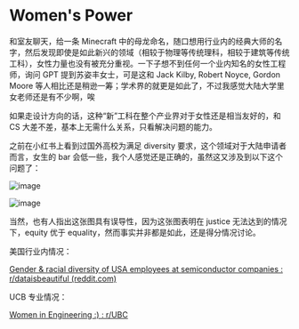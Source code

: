 # Women's Power

和室友聊天，给一条 Minecraft 中的母龙命名，随口想用行业内的经典大师的名字，然后发现即使是如此新兴的领域（相较于物理等传统理科，相较于建筑等传统工科），女性力量也没有被充分重视。一下子想不到任何一个业内知名的女性工程师，询问 GPT 提到苏姿丰女士，可是这和 Jack Kilby, Robert Noyce, Gordon Moore 等人相比还是稍逊一筹；学术界的就更是如此了，不过我感觉大陆大学里女老师还是有不少啊，唉

如果走设计方向的话，这种“新”工科在整个产业界对于女性还是相当友好的，和 CS 大差不差，基本上无需什么关系，只看解决问题的能力。

之前在小红书上看到过国外高校为满足 diversity 要求，这个领域对于大陆申请者而言，女生的 bar 会低一些，我个人感觉还是正确的，虽然这又涉及到以下这个问题了：

![image](https://github.com/user-attachments/assets/8cf02fac-25b8-49be-9c3a-00ad001f3c9c)

![image](https://github.com/user-attachments/assets/16538e7b-8686-4e0e-9302-e6f786851a5b)

当然，也有人指出这张图具有误导性，因为这张图表明在 justice 无法达到的情况下，equity 优于 equality，然而事实并非都是如此，还是得分情况讨论。

美国行业内情况：

[Gender & racial diversity of USA employees at semiconductor companies : r/dataisbeautiful (reddit.com)](https://www.reddit.com/r/dataisbeautiful/comments/1accvcl/gender_racial_diversity_of_usa_employees_at/)

UCB 专业情况：

[Women in Engineering :) : r/UBC](https://www.reddit.com/r/UBC/comments/149kwps/women_in_engineering/)

